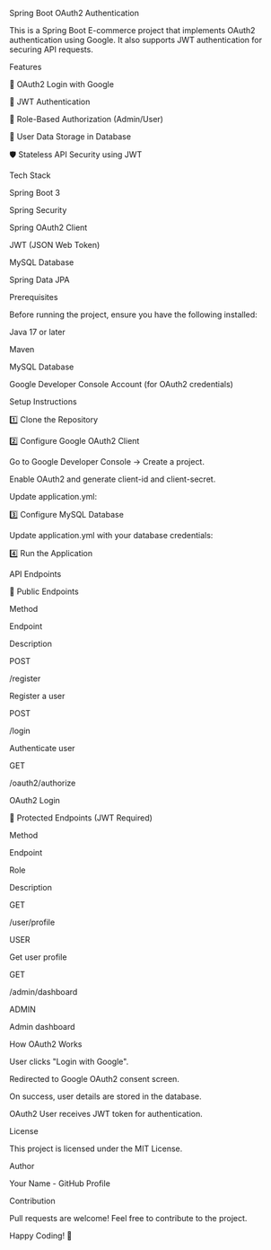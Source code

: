 Spring Boot OAuth2 Authentication

This is a Spring Boot E-commerce project that implements OAuth2 authentication using Google. It also supports JWT authentication for securing API requests.

Features

🔐 OAuth2 Login with Google

🔑 JWT Authentication

🎯 Role-Based Authorization (Admin/User)

📂 User Data Storage in Database

🛡️ Stateless API Security using JWT

Tech Stack

Spring Boot 3

Spring Security

Spring OAuth2 Client

JWT (JSON Web Token)

MySQL Database

Spring Data JPA

Prerequisites

Before running the project, ensure you have the following installed:

Java 17 or later

Maven

MySQL Database

Google Developer Console Account (for OAuth2 credentials)

Setup Instructions

1️⃣ Clone the Repository

2️⃣ Configure Google OAuth2 Client

Go to Google Developer Console → Create a project.

Enable OAuth2 and generate client-id and client-secret.

Update application.yml:

3️⃣ Configure MySQL Database

Update application.yml with your database credentials:

4️⃣ Run the Application

API Endpoints

🔹 Public Endpoints

Method

Endpoint

Description

POST

/register

Register a user

POST

/login

Authenticate user

GET

/oauth2/authorize

OAuth2 Login

🔹 Protected Endpoints (JWT Required)

Method

Endpoint

Role

Description

GET

/user/profile

USER

Get user profile

GET

/admin/dashboard

ADMIN

Admin dashboard

How OAuth2 Works

User clicks "Login with Google".

Redirected to Google OAuth2 consent screen.

On success, user details are stored in the database.

OAuth2 User receives JWT token for authentication.

License

This project is licensed under the MIT License.

Author

Your Name - GitHub Profile

Contribution

Pull requests are welcome! Feel free to contribute to the project.

Happy Coding! 🚀

